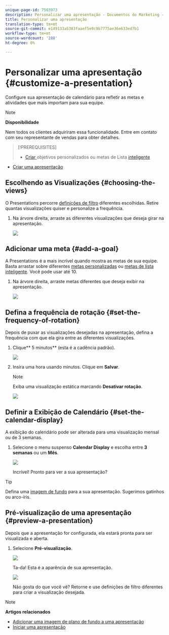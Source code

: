 ```yaml
---
unique-page-id: 7503973
description: Personalizar uma apresentação - Documentos do Marketing - Documentação do produto
title: Personalizar uma apresentação
translation-type: tm+mt
source-git-commit: e149133a5383faaef5e9c9b7775ae36e633ed7b1
workflow-type: tm+mt
source-wordcount: '288'
ht-degree: 0%

---
```



# Personalizar uma apresentação {#customize-a-presentation}

Configure sua apresentação de calendário para refletir as metas e atividades que mais importam para sua equipe.

>[!NOTE]
>
>**Disponibilidade**
>
>Nem todos os clientes adquiriram essa funcionalidade. Entre em contato com seu representante de vendas para obter detalhes.

>[!PREREQUISITES]
>
>* [Criar ](create-a-custom-goal.md) objetivos personalizados ou metas de Lista  [inteligente](create-a-smart-list-goal.md)
   >
   >
* [Criar uma apresentação](create-a-presentation.md)

>



## Escolhendo as Visualizações {#choosing-the-views}

O Presentations percorre [definições de filtro](../../../../product-docs/core-marketo-concepts/marketing-calendar/working-with-the-calendar/filtering-the-marketing-calendar.md) diferentes escolhidas. Retire quantas visualizações quiser e personalize a frequência.

1. Na árvore direita, arraste as diferentes visualizações que deseja girar na apresentação.

   ![](assets/image2015-3-18-13-3a6-3a10.png)

## Adicionar uma meta {#add-a-goal}

A Presentations é a mais incrível quando mostra as metas de sua equipe. Basta arrastar sobre diferentes [metas personalizadas](create-a-custom-goal.md) ou [metas de lista inteligente](create-a-smart-list-goal.md). Você pode usar até 10.

1. Na árvore direita, arraste metas diferentes que deseja exibir na apresentação.

   ![](assets/image2015-3-24-14-3a23-3a26.png)

## Defina a frequência de rotação {#set-the-frequency-of-rotation}

Depois de puxar as visualizações desejadas na apresentação, defina a frequência com que ela gira entre as diferentes visualizações.

1. Clique** 5 minutos** (esta é a cadência padrão).

   ![](assets/image2015-3-18-13-3a17-3a29.png)

1. Insira uma hora usando minutos. Clique em **Salvar**.

   >[!NOTE]
   >
   >Exiba uma visualização estática marcando **Desativar rotação**.

   ![](assets/image2015-3-18-13-3a22-3a18.png)

## Definir a Exibição de Calendário {#set-the-calendar-display}

A exibição do calendário pode ser alterada para uma visualização mensal ou de 3 semanas.

1. Selecione o menu suspenso **Calendar Display** e escolha entre **3 semanas** ou um **Mês**.

   ![](assets/image2015-3-18-13-3a27-3a37.png)

   Incrível! Pronto para ver a sua apresentação?

>[!TIP]
>
>Defina uma [imagem de fundo](add-a-background-image-to-a-presentation.md) para a sua apresentação. Sugerimos gatinhos ou arco-íris.

## Pré-visualização de uma apresentação {#preview-a-presentation}

Depois que a apresentação for configurada, ela estará pronta para ser visualizada e aberta.

1. Selecione **Pré-visualização**.

   ![](assets/image2015-3-18-13-3a37-3a55.png)

   Ta-da! Esta é a aparência de sua apresentação.

   ![](assets/image2015-3-24-14-3a29-3a29.png)

   Não gosta do que você vê? Retorne e use definições de filtro diferentes para criar a visualização desejada.

>[!NOTE]
>
>**Artigos relacionados**
>
>* [Adicionar uma imagem de plano de fundo a uma apresentação](add-a-background-image-to-a-presentation.md)
>* [Iniciar uma apresentação](launch-a-presentation.md)

>



